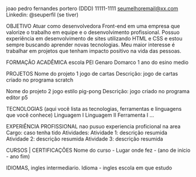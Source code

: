 joao pedro fernandes portero
(DDD) 11111-1111
seumelhoremail@xx.com
Linkedin: @seuperfil (se tiver)


OBJETIVO
 Atuar como desenvolvedora Front-end em uma empresa que valorize o trabalho em equipe e o desenvolvimento profissional. Possuo experiência em desenvolvimento de sites utilizando HTML e CSS e estou sempre buscando aprender novas tecnologias. Meu maior interesse é trabalhar em projetos que tenham impacto positivo na vida das pessoas.


FORMAÇÃO ACADÊMICA
 escola  PEI Genaro Domarco 1 ano do esino medio


PROJETOS 
Nome do projeto 1 jogo de cartas 
Descrição: jogo de cartas criado no programa scratch

Nome do projeto 2 jogo estilo pig-pong
Descrição:  jogo criado no programa editor p5

TECNOLOGIAS (aqui você lista as tecnologias, ferramentas e linguagens que você conhece)
Linguagem I
Linguagem II
Ferramenta I …


EXPERIÊNCIA PROFISSIONAL
nao pusuo experiencia proficional na area 
Cargo: caso tenha tido
Atividades:
Atividade 1: descrição resumida
Atividade 2: descrição resumida
Atividade 3: descrição resumida

CURSOS | CERTIFICAÇÕES
Nome do curso - Lugar onde fez - (ano de início - ano fim)

IDIOMAS, ingles intermediario.
Idioma - ingles escola em que estudo
